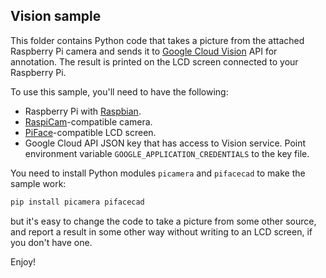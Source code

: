 ## Vision sample

This folder contains Python code that takes a picture from the attached
Raspberry Pi camera and sends it to [Google Cloud
Vision](https://cloud.google.com/vision/) API for annotation.
The result is printed on the LCD screen connected to your Raspberry Pi.

To use this sample, you'll need to have the following:
- Raspberry Pi with [Raspbian](https://en.wikipedia.org/wiki/Raspbian).
- [RaspiCam](https://www.raspberrypi.org/products/camera-module-v2/)-compatible
  camera.
- [PiFace](http://www.piface.org.uk/products/piface_control_and_display/)-compatible
  LCD screen.
- Google Cloud API JSON key that has access to Vision service. Point environment
  variable `GOOGLE_APPLICATION_CREDENTIALS` to the key file.

You need to install Python modules `picamera` and `pifacecad` to make the sample
work:
```sh
pip install picamera pifacecad
```
but it's easy to change the code to take a picture from some other source, and
report a result in some other way without writing to an LCD screen, if you don't
have one.

Enjoy!
